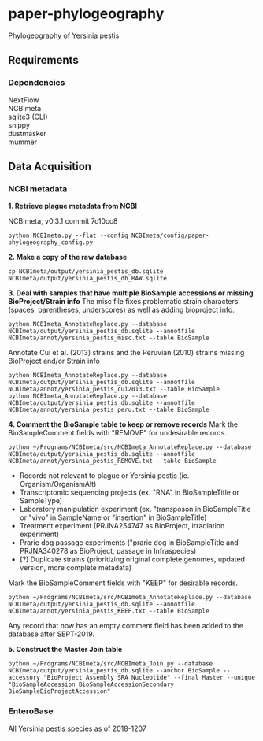 # paper-phylogeography
Phylogeography of Yersinia pestis

## Requirements

### Dependencies
NextFlow  
NCBImeta  
sqlite3 (CLI)  
snippy  
dustmasker  
mummer  

## Data Acquisition

### NCBI metadata
**1. Retrieve plague metadata from NCBI**

NCBImeta, v0.3.1 commit 7c10cc8
```
python NCBImeta.py --flat --config NCBImeta/config/paper-phylogeography_config.py

```

**2. Make a copy of the raw database**
```
cp NCBImeta/output/yersinia_pestis_db.sqlite NCBImeta/output/yersinia_pestis_db_RAW.sqlite
```

**3. Deal with samples that have multiple BioSample accessions or missing BioProject/Strain info**
The misc file fixes problematic strain characters (spaces, parentheses, underscores) as well as adding bioproject info.
```
python NCBImeta_AnnotateReplace.py --database NCBImeta/output/yersinia_pestis_db.sqlite --annotfile NCBImeta/annot/yersinia_pestis_misc.txt --table BioSample
```
Annotate Cui et al. (2013) strains and the Peruvian (2010) strains missing BioProject and/or Strain info
```
python NCBImeta_AnnotateReplace.py --database NCBImeta/output/yersinia_pestis_db.sqlite --annotfile NCBImeta/annot/yersinia_pestis_cui2013.txt --table BioSample
python NCBImeta_AnnotateReplace.py --database NCBImeta/output/yersinia_pestis_db.sqlite --annotfile NCBImeta/annot/yersinia_pestis_peru.txt --table BioSample

```

**4. Comment the BioSample table to keep or remove records**
Mark the BioSampleComment fields with "REMOVE" for undesirable records.

```
python ~/Programs/NCBImeta/src/NCBImeta_AnnotateReplace.py --database NCBImeta/output/yersinia_pestis_db.sqlite --annotfile NCBImeta/annot/yersinia_pestis_REMOVE.txt --table BioSample
```
- Records not relevant to plague or Yersinia pestis (ie. Organism/OrganismAlt)
- Transcriptomic sequencing projects (ex. "RNA" in BioSampleTitle or SampleType)
- Laboratory manipulation experiment (ex. "transposon in BioSampleTitle or "vivo" in SampleName or "insertion" in BioSampleTitle)
- Treatment experiment (PRJNA254747 as BioProject, irradiation experiment)
- Prarie dog passage experiments ("prarie dog in BioSampleTitle and PRJNA340278 as BioProject, passage in Infraspecies)
- [?] Duplicate strains (prioritizing original complete genomes, updated version, more complete metadata)

Mark the BioSampleComment fields with "KEEP" for desirable records.  
```
python ~/Programs/NCBImeta/src/NCBImeta_AnnotateReplace.py --database NCBImeta/output/yersinia_pestis_db.sqlite --annotfile NCBImeta/annot/yersinia_pestis_KEEP.txt --table BioSample
```

Any record that now has an empty comment field has been added to the database after SEPT-2019.  



**5. Construct the Master Join table**
```
python ~/Programs/NCBImeta/src/NCBImeta_Join.py --database NCBImeta/output/yersinia_pestis_db.sqlite --anchor BioSample --accessory "BioProject Assembly SRA Nucleotide" --final Master --unique "BioSampleAccession BioSampleAccessionSecondary BioSampleBioProjectAccession"
```



### EnteroBase
All Yersinia pestis species as of 2018-1207

